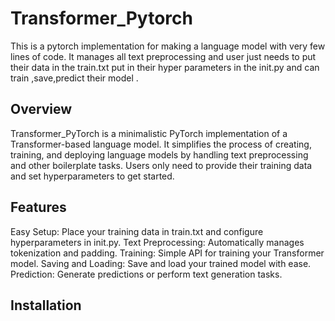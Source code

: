 # Transformer_Pytorch
 This is a pytorch implementation for making a language model with very few lines of code. It manages all text preprocessing and user just needs to put their data in the train.txt put in their hyper parameters in the init.py and can train ,save,predict their model .
## Overview
Transformer_PyTorch is a minimalistic PyTorch implementation of a Transformer-based language model. It simplifies the process of creating, training, and deploying language models by handling text preprocessing and other boilerplate tasks. Users only need to provide their training data and set hyperparameters to get started.
## Features
Easy Setup: Place your training data in train.txt and configure hyperparameters in init.py.
Text Preprocessing: Automatically manages tokenization and padding.
Training: Simple API for training your Transformer model.
Saving and Loading: Save and load your trained model with ease.
Prediction: Generate predictions or perform text generation tasks.

## Installation
